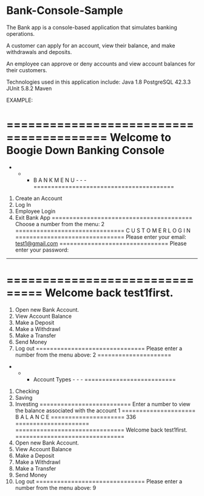# Bank-Console-Sample    

The Bank app is a console-based application that simulates banking operations. 

A customer can apply for an account, view their balance, and make withdrawals and deposits. 

An employee can approve or deny accounts and view account balances for their customers.  

Technologies used in this application include: 
  Java 1.8
  PostgreSQL 42.3.3
  JUnit 5.8.2
  Maven 



EXAMPLE:

========================================
  Welcome to Boogie Down Banking Console
========================================
   -  -  -  B A N K   M E N U  -  -  -
========================================
1. Create an Account
2. Log In
5. Employee Login
9. Exit Bank App
========================================
Choose a number from the menu: 
2
===============================
  C U S T O M E R   L O G I N
===============================
Please enter your email:
test1@gmail.com
===============================
Please enter your password:
******
===============================
Welcome back test1first.
===============================
1. Open new Bank Account.
2. View Account Balance
3. Make a Deposit
4. Make a Withdrawl
5. Make a Transfer
6. Send Money
9. Log out
===============================
Please enter a number from the menu above:
2
=====================
- - - Account Types - - -
==========================
1. Checking
2. Saving
3. Investing
==========================
Enter a number to view the balance associated with the account
1
=====================
   B A L A N C E
=====================
    336
=====================
===============================
Welcome back test1first.
===============================
1. Open new Bank Account.
2. View Account Balance
3. Make a Deposit
4. Make a Withdrawl
5. Make a Transfer
6. Send Money
9. Log out
===============================
Please enter a number from the menu above:
9